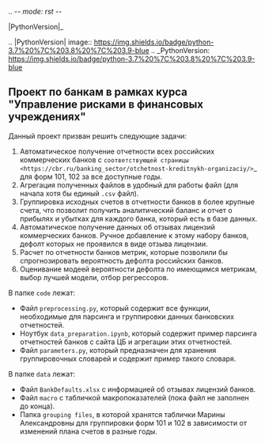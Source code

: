 .. -*- mode: rst -*-

|PythonVersion|_ 

.. |PythonVersion| image:: https://img.shields.io/badge/python-3.7%20%7C%203.8%20%7C%203.9-blue
.. _PythonVersion: https://img.shields.io/badge/python-3.7%20%7C%203.8%20%7C%203.9-blue

Проект по банкам в рамках курса "Управление рисками в финансовых учреждениях"
-----------------------------------------------------------------------------------

Данный проект призван решить следующие задачи:

1. Автоматическое получение отчетности всех российских коммерческих банков с `соответствующей страницы <https://cbr.ru/banking_sector/otchetnost-kreditnykh-organizaciy/>`_ для форм 101, 102 за все доступные годы.
2. Агрегация полученных файлов в удобный для работы файл (для начала хотя бы единый `.csv` файл).
3. Группировка исходных счетов в отчетности банков в более крупные счета, что позволит получить аналитический баланс и отчет о прибылях и убытках для каждого банка, который есть в базе данных.
4. Автоматическое получение данных об отзывах лицензий коммерческих банков. Ручное добавление к этому набору банков, дефолт которых не проявился в виде отзыва лицензии.
5. Расчет по отчетности банков метрик, которые позволили бы спрогнозировать вероятность дефолта российских банков.
6. Оценивание модеей вероятности дефолта по имеющимся метрикам, выбор лучшей модели, отбор регрессоров.

В папке ``code`` лежат:
* Файл `preprocessing.py`, который содержит все функции, необходимые для парсинга и группировки данных банковских отчетностей.
* Ноутбук `data_preparation.ipynb`, который содержит пример парсинга отчетностей банков с сайта ЦБ и агрегации этих отчетностей.
* Файл `parameters.py`, который предназначен для хранения группировочных словарей и содержит пример такого словаря.

В папке `data` лежат:
* Файл `BankDefaults.xlsx` с информацией об отзывах лицензий банков.
* Файл `macro` с табличкой макропоказателей (пока файл не заполнен до конца).
* Папка `grouping files`, в которой хранятся таблички Марины Александровны для группировки форм 101 и 102 в зависимости от изменений плана счетов в разные годы.
